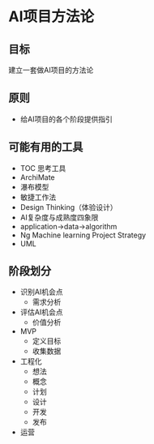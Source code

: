 # AI项目方法论

## 目标

建立一套做AI项目的方法论

## 原则

- 给AI项目的各个阶段提供指引

## 可能有用的工具

- TOC 思考工具
- ArchiMate
- 瀑布模型
- 敏捷工作法
- Design Thinking（体验设计）
- AI复杂度与成熟度四象限
- application->data->algorithm
- Ng Machine learning Project Strategy
- UML


## 阶段划分

- 识别AI机会点
  - 需求分析
- 评估AI机会点
  - 价值分析
- MVP
  - 定义目标
  - 收集数据
- 工程化
  - 想法
  - 概念
  - 计划
  - 设计
  - 开发
  - 发布
- 运营

